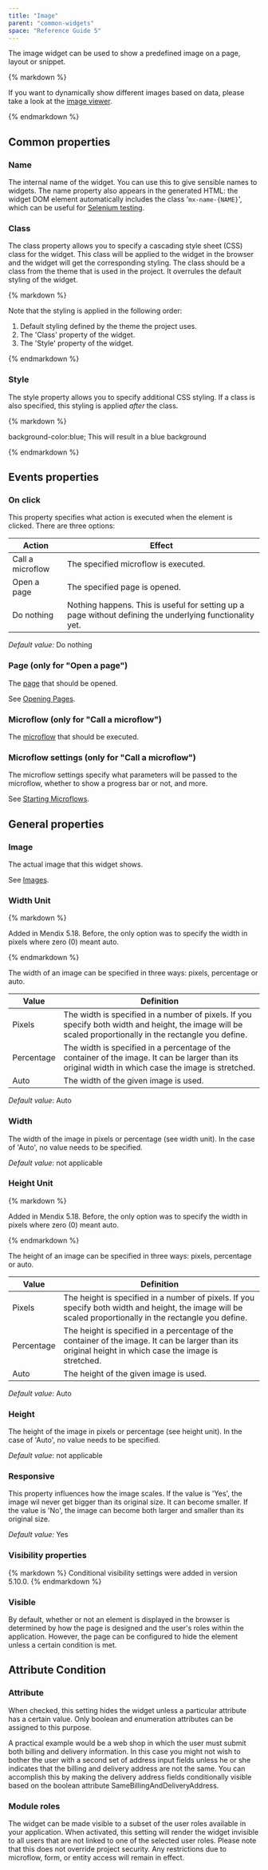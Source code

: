 ```yaml
---
title: "Image"
parent: "common-widgets"
space: "Reference Guide 5"
---
```



The image widget can be used to show a predefined image on a page, layout or snippet.

<div class="alert alert-success">{% markdown %}

If you want to dynamically show different images based on data, please take a look at the [image viewer](image-viewer).

{% endmarkdown %}</div>

## Common properties

### Name

The internal name of the widget. You can use this to give sensible names to widgets. The name property also appears in the generated HTML: the widget DOM element automatically includes the class '`mx-name-{NAME}`', which can be useful for [Selenium testing](/howto50/selenium-support).

### Class

The class property allows you to specify a cascading style sheet (CSS) class for the widget. This class will be applied to the widget in the browser and the widget will get the corresponding styling. The class should be a class from the theme that is used in the project. It overrules the default styling of the widget.

<div class="alert alert-warning">{% markdown %}

Note that the styling is applied in the following order:

1.  Default styling defined by the theme the project uses.
2.  The 'Class' property of the widget.
3.  The 'Style' property of the widget.

{% endmarkdown %}</div>

### Style

The style property allows you to specify additional CSS styling. If a class is also specified, this styling is applied _after_ the class.

<div class="alert alert-info">{% markdown %}

background-color:blue;
This will result in a blue background

{% endmarkdown %}</div>

## Events properties

### On click

This property specifies what action is executed when the element is clicked. There are three options:

<table><thead><tr><th class="confluenceTh">Action</th><th colspan="1" class="confluenceTh">Effect</th></tr></thead><tbody><tr><td class="confluenceTd">Call a microflow</td><td colspan="1" class="confluenceTd">The specified microflow is executed.</td></tr><tr><td class="confluenceTd">Open a page</td><td colspan="1" class="confluenceTd">The specified page is opened.</td></tr><tr><td colspan="1" class="confluenceTd">Do nothing</td><td colspan="1" class="confluenceTd">Nothing happens. This is useful for setting up a page without defining the underlying functionality yet.</td></tr></tbody></table>

_Default value:_ Do nothing

### Page (only for "Open a page")

The [page](page) that should be opened.

See [Opening Pages](opening-pages).

### Microflow (only for "Call a microflow")

The [microflow](microflow) that should be executed.

### Microflow settings (only for "Call a microflow")

The microflow settings specify what parameters will be passed to the microflow, whether to show a progress bar or not, and more.

See [Starting Microflows](starting-microflows).

## General properties

### Image

The actual image that this widget shows.

See [Images](images).

### Width Unit

<div class="alert alert-info">{% markdown %}

Added in Mendix 5.18\. Before, the only option was to specify the width in pixels where zero (0) meant auto.

{% endmarkdown %}</div>

The width of an image can be specified in three ways: pixels, percentage or auto. 

<table><thead><tr><th class="confluenceTh">Value</th><th class="confluenceTh">Definition</th></tr></thead><tbody><tr><td class="confluenceTd">Pixels</td><td class="confluenceTd">The width is specified in a number of pixels. If you specify both width and height, the image will be scaled proportionally in the rectangle you define.</td></tr><tr><td class="confluenceTd">Percentage</td><td class="confluenceTd">The width is specified in a percentage of the container of the image. It can be larger than its original width in which case the image is stretched.</td></tr><tr><td class="confluenceTd">Auto</td><td class="confluenceTd">The width of the given image is used.</td></tr></tbody></table>

_Default value_: Auto

### Width

The width of the image in pixels or percentage (see width unit). In the case of 'Auto', no value needs to be specified.

_Default value_: not applicable

### Height Unit

<div class="alert alert-info">{% markdown %}

Added in Mendix 5.18\. Before, the only option was to specify the width in pixels where zero (0) meant auto.

{% endmarkdown %}</div>

The height of an image can be specified in three ways: pixels, percentage or auto. 

<table><thead><tr><th class="confluenceTh">Value</th><th class="confluenceTh">Definition</th></tr></thead><tbody><tr><td class="confluenceTd">Pixels</td><td class="confluenceTd">The height is specified in a number of pixels. If you specify both width and height, the image will be scaled proportionally in the rectangle you define.</td></tr><tr><td class="confluenceTd">Percentage</td><td class="confluenceTd">The height is specified in a percentage of the container of the image. It can be larger <span>than its original height</span> in which case the image is stretched.</td></tr><tr><td class="confluenceTd">Auto</td><td class="confluenceTd">The height of the given image is used.</td></tr></tbody></table>

_Default value_: Auto

### Height

The height of the image in pixels or percentage (see height unit). In the case of 'Auto', no value needs to be specified.

_Default value_: not applicable

### Responsive

This property influences how the image scales. If the value is 'Yes', the image wil never get bigger than its original size. It can become smaller. If the value is 'No', the image can become both larger and smaller than its original size.

_Default value:_ Yes

### Visibility properties

<div class="alert alert-info">{% markdown %}
Conditional visibility settings were added in version 5.10.0.
{% endmarkdown %}</div>

### Visible

By default, whether or not an element is displayed in the browser is determined by how the page is designed and the user's roles within the application. However, the page can be configured to hide the element unless a certain condition is met. 

## Attribute Condition

### Attribute

When checked, this setting hides the widget unless a particular attribute has a certain value. Only boolean and enumeration attributes can be assigned to this purpose.

A practical example would be a web shop in which the user must submit both billing and delivery information. In this case you might not wish to bother the user with a second set of address input fields unless he or she indicates that the billing and delivery address are not the same. You can accomplish this by making the delivery address fields conditionally visible based on the boolean attribute SameBillingAndDeliveryAddress.

### Module roles

The widget can be made visible to a subset of the user roles available in your application. When activated, this setting will render the widget invisible to all users that are not linked to one of the selected user roles. Please note that this does not override project security. Any restrictions due to microflow, form, or entity access will remain in effect.
